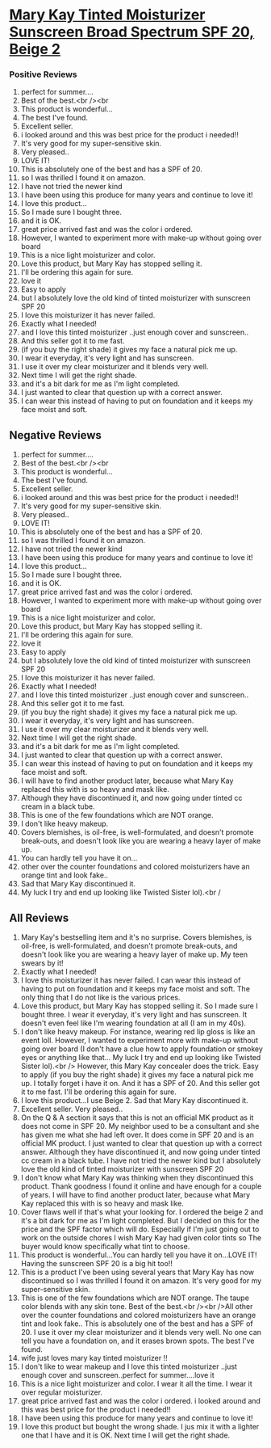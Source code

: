 # [Mary Kay Tinted Moisturizer Sunscreen Broad Spectrum SPF 20, Beige 2](https://products.checkmycream.com/products/Mary-Kay-Tinted-Moisturizer-Sunscreen-Broad-Spectrum-SPF-20-Beige-2.html)

### Positive Reviews

<ol>
      <li>perfect for summer....</li>
      <li>Best of the best.&lt;br /&gt;&lt;br</li>
      <li>This product is wonderful...</li>
      <li>The best I&#x27;ve found.</li>
      <li>Excellent seller.  </li>
      <li>i looked around and this was best price for the product i needed!!</li>
      <li>It&#x27;s very good for my super-sensitive skin.</li>
      <li>Very pleased..</li>
      <li>LOVE IT!  </li>
      <li>This is absolutely one of the best and has a SPF of 20.  </li>
      <li>so I was thrilled I found it on amazon.  </li>
      <li>I have not tried the newer kind</li>
      <li>I have been using this produce for many years and continue to love it!</li>
      <li>I love this product...</li>
      <li>So I made sure I bought three.</li>
      <li>and it is OK.  </li>
      <li>great price arrived fast and was the color i ordered.</li>
      <li>However,  I wanted to experiment more with make-up without going over board</li>
      <li>This is a nice light moisturizer and color.</li>
      <li>Love this product, but Mary Kay has stopped selling it.</li>
      <li>I&#x27;ll be ordering this again for sure.</li>
      <li>love it</li>
      <li>Easy to apply</li>
      <li>but I absolutely love the old kind of tinted moisturizer with sunscreen SPF 20</li>
      <li>I love this moisturizer it has never failed.  </li>
      <li>Exactly what I needed!</li>
      <li>and I love this tinted moisturizer ..just enough cover and sunscreen..</li>
      <li>And this seller got it to me fast.</li>
      <li>(if you buy the right shade) it gives my face a natural pick me up.</li>
      <li>I wear it everyday, it&#x27;s very light and has sunscreen.</li>
      <li>I use it over my clear moisturizer and it blends very well.  </li>
      <li>Next time I will get the right shade.</li>
      <li>and it&#x27;s a bit dark for me as I&#x27;m light completed.</li>
      <li>I just wanted to clear that question up with a correct answer.</li>
      <li>I can wear this instead of having to put on foundation and it keeps my face moist and soft.  </li>
</ol>


<h2>Negative Reviews</h2>
<ol>
<li> perfect for summer....</li>
<li> Best of the best.&lt;br /&gt;&lt;br</li>
<li> This product is wonderful...</li>
<li> The best I&#x27;ve found.</li>
<li> Excellent seller.  </li>
<li> i looked around and this was best price for the product i needed!!</li>
<li> It&#x27;s very good for my super-sensitive skin.</li>
<li> Very pleased..</li>
<li> LOVE IT!  </li>
<li> This is absolutely one of the best and has a SPF of 20.  </li>
<li> so I was thrilled I found it on amazon.  </li>
<li> I have not tried the newer kind</li>
<li> I have been using this produce for many years and continue to love it!</li>
<li> I love this product...</li>
<li> So I made sure I bought three.</li>
<li> and it is OK.  </li>
<li> great price arrived fast and was the color i ordered.</li>
<li> However,  I wanted to experiment more with make-up without going over board</li>
<li> This is a nice light moisturizer and color.</li>
<li> Love this product, but Mary Kay has stopped selling it.</li>
<li> I&#x27;ll be ordering this again for sure.</li>
<li> love it</li>
<li> Easy to apply</li>
<li> but I absolutely love the old kind of tinted moisturizer with sunscreen SPF 20</li>
<li> I love this moisturizer it has never failed.  </li>
<li> Exactly what I needed!</li>
<li> and I love this tinted moisturizer ..just enough cover and sunscreen..</li>
<li> And this seller got it to me fast.</li>
<li> (if you buy the right shade) it gives my face a natural pick me up.</li>
<li> I wear it everyday, it&#x27;s very light and has sunscreen.</li>
<li> I use it over my clear moisturizer and it blends very well.  </li>
<li> Next time I will get the right shade.</li>
<li> and it&#x27;s a bit dark for me as I&#x27;m light completed.</li>
<li> I just wanted to clear that question up with a correct answer.</li>
<li> I can wear this instead of having to put on foundation and it keeps my face moist and soft.  </li>
<li> I will have to find another product later, because what Mary Kay replaced this with is so heavy and mask like.</li>
<li> Although they have discontinued it, and now going under tinted cc cream in a black tube.</li>
<li> This is one of the few foundations which are NOT orange.  </li>
<li> I don&#x27;t like heavy makeup.</li>
<li> Covers blemishes, is oil-free, is well-formulated, and doesn&#x27;t promote break-outs, and doesn&#x27;t look like you are wearing a heavy layer of make up.</li>
<li> You can hardly tell you have it on...</li>
<li> other over the counter foundations and colored moisturizers have an orange tint and look fake..  </li>
<li> Sad that Mary Kay discontinued it.</li>
<li> My luck I try and end up looking like Twisted Sister lol).&lt;br /</li>
</ol>

<h2>All Reviews</h2>

<ol>
    <li> Mary Kay&#x27;s bestselling item and it&#x27;s no surprise. Covers blemishes, is oil-free, is well-formulated, and doesn&#x27;t promote break-outs, and doesn&#x27;t look like you are wearing a heavy layer of make up. My teen swears by it!</li>
    <li> Exactly what I needed!</li>
    <li> I love this moisturizer it has never failed.  I can wear this instead of having to put on foundation and it keeps my face moist and soft.  The only thing that I do not like is the various prices.</li>
    <li> Love this product, but Mary Kay has stopped selling it. So I made sure I bought three. I wear it everyday, it&#x27;s very light and has sunscreen. It doesn&#x27;t even feel like I&#x27;m wearing foundation at all (I am in my 40s).</li>
    <li> I don&#x27;t like heavy makeup. For instance, wearing red lip gloss is like an event loll. However,  I wanted to experiment more with make-up without going over board (I don&#x27;t have a clue how to apply foundation or smokey eyes or anything like that... My luck I try and end up looking like Twisted Sister lol).&lt;br /&gt; However, this Mary Kay concealer does the trick. Easy to apply (if you buy the right shade) it gives my face a natural pick me up. I totally forget i have it on. And it has a SPF of 20. And this seller got it to me fast. I&#x27;ll be ordering this again for sure.</li>
    <li> I love this product...I use Beige 2.  Sad that Mary Kay discontinued it.</li>
    <li> Excellent seller.  Very pleased..</li>
    <li> On the Q &amp; A section it says that this is not an official MK product as it does not come in SPF 20. My neighbor used to be a consultant and she has given me what she had left over. It does come in SPF 20 and is an official MK product. I just wanted to clear that question up with a correct answer. Although they have discontinued it, and now going under tinted cc cream in a black tube. I have not tried the newer kind but I absolutely love the old kind of tinted moisturizer with sunscreen SPF 20</li>
    <li> I don&#x27;t know what Mary Kay was thinking when they discontinued this product.  Thank goodness I found it online and have enough for a couple of years.  I will have to find another product later, because what Mary Kay replaced this with is so heavy and mask like.</li>
    <li> Cover flaws well if that&#x27;s what your looking for. I ordered the beige 2 and it&#x27;s a bit dark for me as I&#x27;m light completed. But I decided on this for the price and the SPF factor which will do. Especially if I&#x27;m just going out to work on the outside chores I wish Mary Kay had given color tints so The buyer would know specifically what tint to choose.</li>
    <li> This product is wonderful...You can hardly tell you have it on...LOVE IT!  Having the sunscreen SPF 20 is a big hit too!!</li>
    <li> This is a product I&#x27;ve been using several years that Mary Kay has now discontinued so I was thrilled I found it on amazon.  It&#x27;s very good for my super-sensitive skin.</li>
    <li> This is one of the few foundations which are NOT orange.  The taupe color blends with any skin tone.  Best of the best.&lt;br /&gt;&lt;br /&gt;All other over the counter foundations and colored moisturizers have an orange tint and look fake..  This is absolutely one of the best and has a SPF of 20.  I use it over my clear moisturizer and it blends very well.  No one can tell you have a foundation on, and it erases brown spots.  The best I&#x27;ve found.</li>
    <li> wife just loves mary kay tinted moisturizer !!</li>
    <li> I don&#x27;t like to wear makeup and I love this tinted moisturizer ..just enough cover and sunscreen..perfect for summer....love it</li>
    <li> This is a nice light moisturizer and color. I wear it all the time. I wear it over regular moisturizer.</li>
    <li> great price arrived fast and was the color i ordered. i looked around and this was best price for the product i needed!!</li>
    <li> I have been using this produce for many years and continue to love it!</li>
    <li> I love this product but bought the wrong shade.  I jus mix it with a lighter one that I have and it is OK.  Next time I will get the right shade.</li>
</ol>




